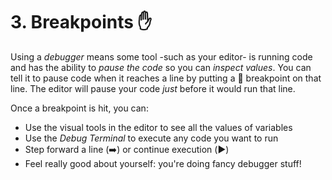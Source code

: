 # 3. Breakpoints ✋

Using a _debugger_ means some tool -such as your editor- is running code and has the ability to _pause the code_ so you can _inspect values_.
You can tell it to pause code when it reaches a line by putting a 🔴 breakpoint on that line.
The editor will pause your code _just_ before it would run that line.

Once a breakpoint is hit, you can:

- Use the visual tools in the editor to see all the values of variables
- Use the _Debug Terminal_ to execute any code you want to run
- Step forward a line (➡️) or continue execution (▶️)
- Feel really good about yourself: you're doing fancy debugger stuff!

